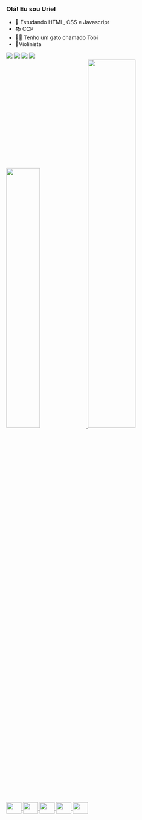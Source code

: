 ### Olá! Eu sou Uriel

- 🌱 Estudando HTML, CSS e Javascript
- 📚 CCP  
- 🐱‍👤 Tenho um gato chamado Tobi
- 🎻Violinista

<div>
  <a href="https://web.facebook.com/uriel.pereiratavaresvieira" target="_blank" > <img src="https://img.shields.io/badge/Facebook-1877F2?style=for-the-badge&logo=facebook&logoColor=white" target="_blank"></a>
  <a href="https://www.instagram.com/urielptv/" target="_blank" > <img src="https://img.shields.io/badge/Instagram-E4405F?style=for-the-badge&logo=instagram&logoColor=white" target="_blank"></a>
  <a href="https://www.linkedin.com/in/urielvieira/" target="_blank" > <img src="https://img.shields.io/badge/LinkedIn-0077B5?style=for-the-badge&logo=linkedin&logoColor=white" target="_blank"></a>
  <a href="mailto:urielptv@gmail.com" target="_blank" > <img src="https://img.shields.io/badge/Gmail-D14836?style=for-the-badge&logo=gmail&logoColor=white" target="_blank"></a>
</div>
<div>
  <a href="https://github.com/UrielPereira">
  <img width="42%" src="https://github-readme-stats.vercel.app/api?username=UrielPereira&show_icons=true&theme=vision-friendly-dark">
  <img width="50%" src="https://github-readme-stats.vercel.app/api/top-langs/?username=UrielPereira&layout=compact&theme=vision-friendly-dark">
</div>
<br>
<div style="display: inline_block">
    <img align="center" alt="" height="30" width="40" src="https://cdn.jsdelivr.net/gh/devicons/devicon/icons/html5/html5-plain.svg">
    <img align="center" alt="" height="30" width="40" src="https://cdn.jsdelivr.net/gh/devicons/devicon/icons/css3/css3-plain.svg">
    <img align="center" alt="" height="30" width="40" src="https://cdn.jsdelivr.net/gh/devicons/devicon/icons/javascript/javascript-plain.svg">
    <img align="center" alt="" height="30" width="40" src="https://cdn.jsdelivr.net/gh/devicons/devicon/icons/java/java-original.svg">
    <img align="center" alt="" height="30" width="40" src="https://cdn.jsdelivr.net/gh/devicons/devicon/icons/python/python-original.svg">
 </div>
